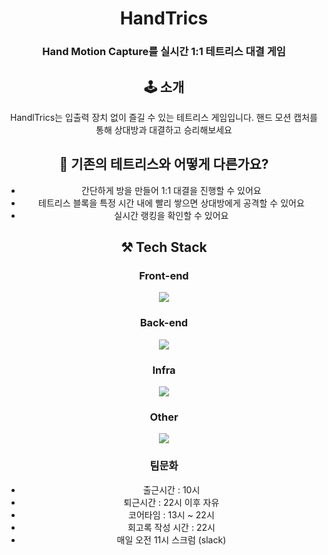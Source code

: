 <div align="center">

# HandTrics

### **Hand Motion Capture를 실시간 1:1 테트리스 대결 게임**

## 🕹️ 소개
HandlTrics는 입출력 장치 없이 즐길 수 있는 테트리스 게임입니다.
핸드 모션 캡처를 통해 상대방과 대결하고 승리해보세요

## 🤔 기존의 테트리스와 어떻게 다른가요?
- 간단하게 방을 만들어 1:1 대결을 진행할 수 있어요 
- 테트리스 블록을 특정 시간 내에 빨리 쌓으면 상대방에게 공격할 수 있어요
- 실시간 랭킹을 확인할 수 있어요

## ⚒️ Tech Stack

### Front-end
![](image/front.png)

### Back-end
![](image/back.png)

### Infra
![](image/infra.png)

### Other
![](image/other.png)

### 팀문화
- 출근시간 : 10시
- 퇴근시간 : 22시 이후 자유
- 코어타임 : 13시 ~ 22시
- 회고록 작성 시간 : 22시
- 매일 오전 11시 스크럼 (slack)

</div>
